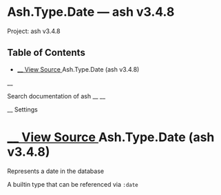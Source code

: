 # Ash.Type.Date — ash v3.4.8

Project: ash v3.4.8

## Table of Contents

- [ __ View Source ](external_link) Ash.Type.Date (ash v3.4.8)

__

Search documentation of ash __ __

__ Settings

#  [ __ View Source ](external_link) Ash.Type.Date (ash v3.4.8)

Represents a date in the database

A builtin type that can be referenced via `:date`
